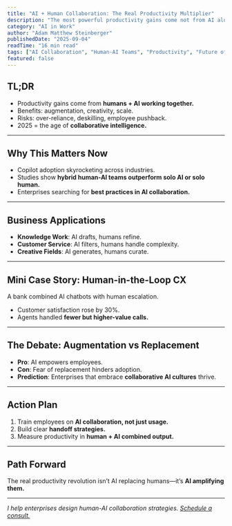 ```yaml
---
title: "AI + Human Collaboration: The Real Productivity Multiplier"
description: "The most powerful productivity gains come not from AI alone, but from AI and humans working together. Learn the best practices for collaborative AI."
category: "AI in Work"
author: "Adam Matthew Steinberger"
publishedDate: "2025-09-04"
readTime: "16 min read"
tags: ["AI Collaboration", "Human-AI Teams", "Productivity", "Future of Work"]
featured: false
---
```


## TL;DR
- Productivity gains come from **humans + AI working together.**  
- Benefits: augmentation, creativity, scale.  
- Risks: over-reliance, deskilling, employee pushback.  
- 2025 = the age of **collaborative intelligence.**  

---

## Why This Matters Now

- Copilot adoption skyrocketing across industries.  
- Studies show **hybrid human-AI teams outperform solo AI or solo human.**  
- Enterprises searching for **best practices in AI collaboration.**  

---

## Business Applications

- **Knowledge Work**: AI drafts, humans refine.  
- **Customer Service**: AI filters, humans handle complexity.  
- **Creative Fields**: AI generates, humans curate.  

---

## Mini Case Story: Human-in-the-Loop CX

A bank combined AI chatbots with human escalation.  
- Customer satisfaction rose by 30%.  
- Agents handled **fewer but higher-value calls.**  

---

## The Debate: Augmentation vs Replacement

- **Pro**: AI empowers employees.  
- **Con**: Fear of replacement hinders adoption.  
- **Prediction**: Enterprises that embrace **collaborative AI cultures** thrive.  

---

## Action Plan

1. Train employees on **AI collaboration, not just usage.**  
2. Build clear **handoff strategies.**  
3. Measure productivity in **human + AI combined output.**  

---

## Path Forward

The real productivity revolution isn’t AI replacing humans—it’s **AI amplifying them.**  

---

*I help enterprises design human-AI collaboration strategies. [Schedule a consult.](/services/ai-consulting)*

